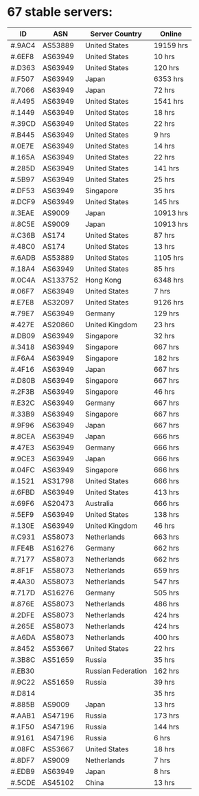 # 67 stable servers:

| ID | ASN | Server Country | Online |
| ------ | ------ | ------ | ------ |
| #.9AC4 | AS53889 | United States | 19159 hrs |
| #.6EF8 | AS63949 | United States | 10 hrs |
| #.D363 | AS63949 | United States | 120 hrs |
| #.F507 | AS63949 | Japan | 6353 hrs |
| #.7066 | AS63949 | Japan | 72 hrs |
| #.A495 | AS63949 | United States | 1541 hrs |
| #.1449 | AS63949 | United States | 18 hrs |
| #.39CD | AS63949 | United States | 22 hrs |
| #.B445 | AS63949 | United States | 9 hrs |
| #.0E7E | AS63949 | United States | 14 hrs |
| #.165A | AS63949 | United States | 22 hrs |
| #.285D | AS63949 | United States | 141 hrs |
| #.5B97 | AS63949 | United States | 25 hrs |
| #.DF53 | AS63949 | Singapore | 35 hrs |
| #.DCF9 | AS63949 | United States | 145 hrs |
| #.3EAE | AS9009 | Japan | 10913 hrs |
| #.8C5E | AS9009 | Japan | 10913 hrs |
| #.C36B | AS174 | United States | 87 hrs |
| #.48C0 | AS174 | United States | 13 hrs |
| #.6ADB | AS53889 | United States | 1105 hrs |
| #.18A4 | AS63949 | United States | 85 hrs |
| #.0C4A | AS133752 | Hong Kong | 6348 hrs |
| #.06F7 | AS63949 | United States | 7 hrs |
| #.E7E8 | AS32097 | United States | 9126 hrs |
| #.79E7 | AS63949 | Germany | 129 hrs |
| #.427E | AS20860 | United Kingdom | 23 hrs |
| #.DB09 | AS63949 | Singapore | 32 hrs |
| #.3418 | AS63949 | Singapore | 667 hrs |
| #.F6A4 | AS63949 | Singapore | 182 hrs |
| #.4F16 | AS63949 | Japan | 667 hrs |
| #.D80B | AS63949 | Singapore | 667 hrs |
| #.2F3B | AS63949 | Singapore | 46 hrs |
| #.E32C | AS63949 | Germany | 667 hrs |
| #.33B9 | AS63949 | Singapore | 667 hrs |
| #.9F96 | AS63949 | Japan | 667 hrs |
| #.8CEA | AS63949 | Japan | 666 hrs |
| #.47E3 | AS63949 | Germany | 666 hrs |
| #.9CE3 | AS63949 | Japan | 666 hrs |
| #.04FC | AS63949 | Singapore | 666 hrs |
| #.1521 | AS31798 | United States | 666 hrs |
| #.6FBD | AS63949 | United States | 413 hrs |
| #.69F6 | AS20473 | Australia | 666 hrs |
| #.5EF9 | AS63949 | United States | 138 hrs |
| #.130E | AS63949 | United Kingdom | 46 hrs |
| #.C931 | AS58073 | Netherlands | 663 hrs |
| #.FE4B | AS16276 | Germany | 662 hrs |
| #.7177 | AS58073 | Netherlands | 662 hrs |
| #.8F1F | AS58073 | Netherlands | 659 hrs |
| #.4A30 | AS58073 | Netherlands | 547 hrs |
| #.717D | AS16276 | Germany | 505 hrs |
| #.876E | AS58073 | Netherlands | 486 hrs |
| #.2DFE | AS58073 | Netherlands | 424 hrs |
| #.265E | AS58073 | Netherlands | 424 hrs |
| #.A6DA | AS58073 | Netherlands | 400 hrs |
| #.8452 | AS53667 | United States | 22 hrs |
| #.3B8C | AS51659 | Russia | 35 hrs |
| #.EB30 |  | Russian Federation | 162 hrs |
| #.9C22 | AS51659 | Russia | 39 hrs |
| #.D814 |  |  | 35 hrs |
| #.885B | AS9009 | Japan | 13 hrs |
| #.AAB1 | AS47196 | Russia | 173 hrs |
| #.1F50 | AS47196 | Russia | 144 hrs |
| #.9161 | AS47196 | Russia | 6 hrs |
| #.08FC | AS53667 | United States | 18 hrs |
| #.8DF7 | AS9009 | Netherlands | 7 hrs |
| #.EDB9 | AS63949 | Japan | 8 hrs |
| #.5CDE | AS45102 | China | 13 hrs |

